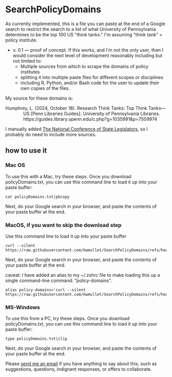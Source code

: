# SearchPolicyDomains
As currently implemented, this is a file you can paste at the end of a Google search to restrict the search to a list of what University of Pennsylvania determines to be the top 100 US "think tanks."  I'm assuming "think tank" = policy institute.

- v. 0.1 — proof of concept.  If this works, and I'm not the only user, then I would consider the next level of development reasonably including but not limited to:
  - Multiple sources from which to scrape the domains of policy institutes
  - splitting it into multiple paste files for different scopes or disciplines
  - including R, Python, and/or Bash code for the user to update their own copies of the files.

My source for these domains is:
<p style="padding-left: 4em; text-indent: -4em;">Humphrey, L. (2024, October 18). Research Think Tanks: Top Think Tanks—US [Penn Libraries Guides]. University of Pennsylvania Libraries. https://guides.library.upenn.edu/c.php?g=1035991&p=7509974 </p>

I manually added [The National Conference of State Legislators](ncsl.org), so I probably do need to include more sources.

## how to use it
### Mac OS
To use this with a Mac, try these steps.
Once you download policyDomains.txt, you can use this command line to load it up into your paste buffer:
```
cat policyDomains.txt|pbcopy
```
Next, do your Google search in your browser, and paste the contents of your paste buffer at the end.

### MacOS, if you want to skip the download step
Use this command line to load it up into your paste buffer
```
curl --silent https://raw.githubusercontent.com/kwmullet/SearchPolicyDomains/refs/heads/main/policyDomains.txt|pbcopy
```
Next, do your Google search in your browser, and paste the contents of your paste buffer at the end.

caveat: I have added an alias to my ~/.zshrc file to make loading this up a single command-line command: “policy-domains”.
```
alias policy-domains='curl --silent https://raw.githubusercontent.com/kwmullet/SearchPolicyDomains/refs/heads/main/policyDomains.txt|pbcopy'
```

### MS-Windows
To use this from a PC, try these steps.
Once you download policyDomains.txt, you can use this command line to load it up into your paste buffer:
```
type policyDomains.txt|clip
```
Next, do your Google search in your browser, and paste the contents of your paste buffer at the end.

Please [send me an email](mailto:kwm+SearchPolicyDomains@themullets.net) if you have anything to say about this, such as suggestions, questions, indignant responses, or offers to collaborate.



